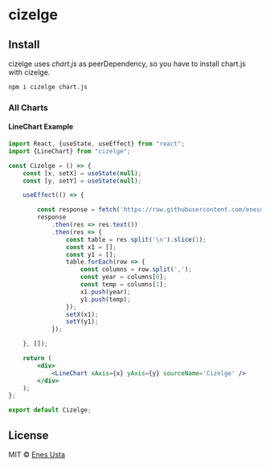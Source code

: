 # cizelge

## Install

cizelge uses *chart.js* as peerDependency, so you have to install chart.js with cizelge.

```bash
npm i cizelge chart.js
```

### All Charts

#### LineChart Example

```jsx
import React, {useState, useEffect} from "react";
import {LineChart} from "cizelge";

const Cizelge = () => {
    const [x, setX] = useState(null);
    const [y, setY] = useState(null);

    useEffect(() => {

        const response = fetch('https://raw.githubusercontent.com/enesusta/assets-host-for-github-pages/assets/cizelge/ZonAnn.Ts%2BdSST.csv');
        response
            .then(res => res.text())
            .then(res => {
                const table = res.split('\n').slice(1);
                const x1 = [];
                const y1 = [];
                table.forEach(row => {
                    const columns = row.split(',');
                    const year = columns[0];
                    const temp = columns[1];
                    x1.push(year);
                    y1.push(temp);
                });
                setX(x1);
                setY(y1);
            });

    }, []);

    return (
        <div>
            <LineChart xAxis={x} yAxis={y} sourceName='Cizelge' />
        </div>
    );
};

export default Cizelge;
```

## License

MIT © [Enes Usta](https://github.com/enesusta)

